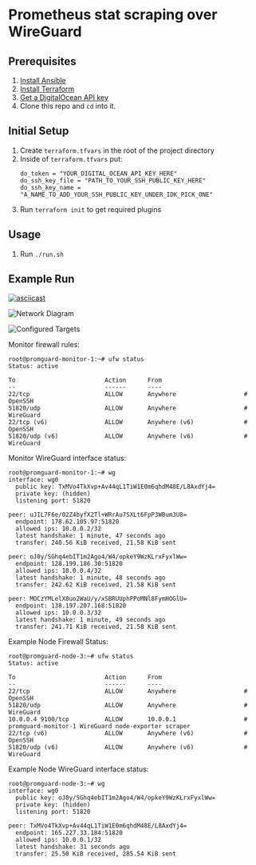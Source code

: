 # Prometheus stat scraping over WireGuard

## Prerequisites

1. [Install Ansible](http://docs.ansible.com/ansible/latest/intro_installation.html)
1. [Install Terraform](https://www.terraform.io/intro/getting-started/install.html)
1. [Get a DigitalOcean API key](https://cloud.digitalocean.com/settings/api/tokens)
1. Clone this repo and `cd` into it.

## Initial Setup

1. Create `terraform.tfvars` in the root of the project directory
1. Inside of `terraform.tfvars` put:
    ```
    do_token = "YOUR_DIGITAL_OCEAN_API_KEY_HERE"
    do_ssh_key_file = "PATH_TO_YOUR_SSH_PUBLIC_KEY_HERE"
    do_ssh_key_name = "A_NAME_TO_ADD_YOUR_SSH_PUBLIC_KEY_UNDER_IDK_PICK_ONE"
    ```
1. Run `terraform init` to get required plugins

## Usage

1. Run `./run.sh`

## Example Run

[![asciicast](https://asciinema.org/a/RUGQCKxe8UAPPAMXtfRXrW33F.png)](https://asciinema.org/a/RUGQCKxe8UAPPAMXtfRXrW33F)

![Network Diagram](https://raw.githubusercontent.com/cpu/promguard/master/PromGuard.Network.Diagram.png)

![Configured Targets](https://binaryparadox.net/d/3b89f9a4-b2f4-4c1e-bfcc-96cf085c4bcb.jpg)

Monitor firewall rules:
```
root@promguard-monitor-1:~# ufw status
Status: active

To                         Action      From
--                         ------      ----
22/tcp                     ALLOW       Anywhere                   # OpenSSH
51820/udp                  ALLOW       Anywhere                   # WireGuard
22/tcp (v6)                ALLOW       Anywhere (v6)              # OpenSSH
51820/udp (v6)             ALLOW       Anywhere (v6)              # WireGuard
```

Monitor WireGuard interface status:
```
root@promguard-monitor-1:~# wg
interface: wg0
  public key: TxMVo4TkXvp+Av44qL1TiW1E0m6qhdM48E/L8AxdYj4=
  private key: (hidden)
  listening port: 51820

peer: uJIL7F6e/02Z4byfX2Tl+WRrAu7SXLt6FpP3WBum3U8=
  endpoint: 178.62.105.97:51820
  allowed ips: 10.0.0.2/32
  latest handshake: 1 minute, 47 seconds ago
  transfer: 240.56 KiB received, 21.58 KiB sent

peer: oJ0y/SGhq4ebIT1m2Ago4/W4/opkeY9WzKLrxFyxlWw=
  endpoint: 128.199.186.30:51820
  allowed ips: 10.0.0.4/32
  latest handshake: 1 minute, 48 seconds ago
  transfer: 242.62 KiB received, 21.58 KiB sent

peer: MOCzYMLelX8uo2WaU/y/xSBRUUphPPoMNl8FymHOGlU=
  endpoint: 138.197.207.168:51820
  allowed ips: 10.0.0.3/32
  latest handshake: 1 minute, 49 seconds ago
  transfer: 241.71 KiB received, 21.58 KiB sent
```

Example Node Firewall Status:

```
root@promguard-node-3:~# ufw status
Status: active

To                         Action      From
--                         ------      ----
22/tcp                     ALLOW       Anywhere                   # OpenSSH
51820/udp                  ALLOW       Anywhere                   # WireGuard
10.0.0.4 9100/tcp          ALLOW       10.0.0.1                   # promguard-monitor-1 WireGuard node-exporter scraper
22/tcp (v6)                ALLOW       Anywhere (v6)              # OpenSSH
51820/udp (v6)             ALLOW       Anywhere (v6)              # WireGuard
```

Example Node WireGuard interface status:
```
root@promguard-node-3:~# wg
interface: wg0
  public key: oJ0y/SGhq4ebIT1m2Ago4/W4/opkeY9WzKLrxFyxlWw=
  private key: (hidden)
  listening port: 51820

peer: TxMVo4TkXvp+Av44qL1TiW1E0m6qhdM48E/L8AxdYj4=
  endpoint: 165.227.33.184:51820
  allowed ips: 10.0.0.1/32
  latest handshake: 31 seconds ago
  transfer: 25.50 KiB received, 285.54 KiB sent
```
